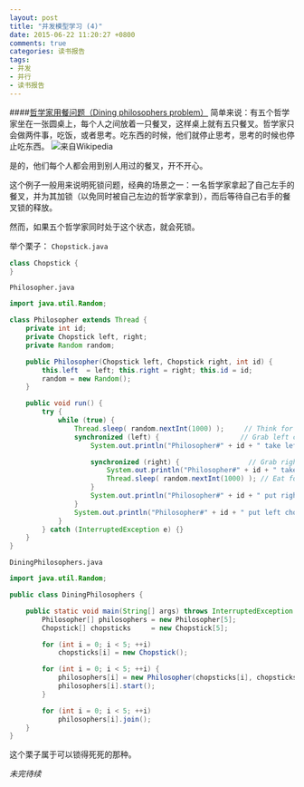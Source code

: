 ```yaml
---
layout: post
title: "并发模型学习 (4)"
date: 2015-06-22 11:20:27 +0800
comments: true
categories: 读书报告
tags:
- 并发
- 并行
- 读书报告
---
```

####[哲学家用餐问题（Dining philosophers problem）](https://zh.wikipedia.org/zh-cn/%E5%93%B2%E5%AD%A6%E5%AE%B6%E5%B0%B1%E9%A4%90%E9%97%AE%E9%A2%98)
简单来说：有五个哲学家坐在一张圆桌上，每个人之间放着一只餐叉，这样桌上就有五只餐叉。哲学家只会做两件事，吃饭，或者思考。吃东西的时候，他们就停止思考，思考的时候也停止吃东西。
![来自Wikipedia](http://7xjra1.com1.z0.glb.clouddn.com/Dining_philosophers.png)

是的，他们每个人都会用到别人用过的餐叉，开不开心。

这个例子一般用来说明死锁问题，经典的场景之一：一名哲学家拿起了自己左手的餐叉，并为其加锁（以免同时被自己左边的哲学家拿到），而后等待自己右手的餐叉锁的释放。

然而，如果五个哲学家同时处于这个状态，就会死锁。

举个栗子：
`Chopstick.java`
```java
class Chopstick {
}
```
`Philosopher.java`
```java
import java.util.Random;

class Philosopher extends Thread {
    private int id;
    private Chopstick left, right;
    private Random random;

    public Philosopher(Chopstick left, Chopstick right, int id) {
        this.left  = left; this.right = right; this.id = id;
        random = new Random();
    }

    public void run() {
        try {
            while (true) {
                Thread.sleep( random.nextInt(1000) );     // Think for a while
                synchronized (left) {                    // Grab left chopstick
                    System.out.println("Philosopher#" + id + " take left Chopstick");

                    synchronized (right) {                 // Grab right chopstick
                        System.out.println("Philosopher#" + id + " take right Chopstick");
                        Thread.sleep( random.nextInt(1000) ); // Eat for a while
                    }
                    System.out.println("Philosopher#" + id + " put right chopsticks");
                }
                System.out.println("Philosopher#" + id + " put left chopsticks");
            }
        } catch (InterruptedException e) {}
    }
}
```
`DiningPhilosophers.java`
```java
import java.util.Random;

public class DiningPhilosophers {

    public static void main(String[] args) throws InterruptedException {
        Philosopher[] philosophers = new Philosopher[5];
        Chopstick[] chopsticks     = new Chopstick[5];

        for (int i = 0; i < 5; ++i)
            chopsticks[i] = new Chopstick();

        for (int i = 0; i < 5; ++i) {
            philosophers[i] = new Philosopher(chopsticks[i], chopsticks[(i + 1) % 5], i);
            philosophers[i].start();
        }

        for (int i = 0; i < 5; ++i)
            philosophers[i].join();
    }
}
```
这个栗子属于可以锁得死死的那种。

*未完待续*